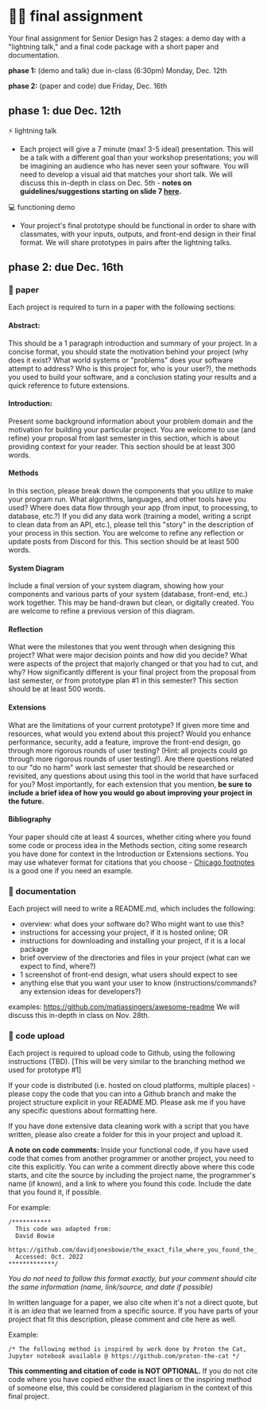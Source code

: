 # 🤖🦎 final assignment

Your final assignment for Senior Design has 2 stages: a demo day with a "lightning talk," and a final code package with a short paper and documentation.

**phase 1:** (demo and talk) due in-class (6:30pm) Monday, Dec. 12th 

**phase 2:** (paper and code) due Friday, Dec. 16th

## phase 1: due Dec. 12th

⚡️ lightning talk 
- Each project will give a 7 minute (max! 3-5 ideal) presentation. This will be a talk with a different goal than your workshop presentations; you will be imagining an audience who has never seen your software. You will need to develop a visual aid that matches your short talk. We will discuss this in-depth in class on Dec. 5th - **notes on guidelines/suggestions starting on slide 7 [here](https://github.com/mab253/designII-fall2022/blob/main/workshops/week13/Week%2013%20Pitches_Lightning%20Talks.pdf).**

💻 functioning demo
- Your project's final prototype should be functional in order to share with classmates, with your inputs, outputs, and front-end design in their final format. We will share prototypes in pairs after the lightning talks.

## phase 2: due Dec. 16th

### 📄 paper

Each project is required to turn in a paper with the following sections:
#### Abstract: 
This should be a 1 paragraph introduction and summary of your project. In a concise format, you should state the motivation behind your project (why does it exist? What world systems or "problems" does your software attempt to address? Who is this project for, who is your user?), the methods you used to build your software, and a conclusion stating your results and a quick reference to future extensions. 
#### Introduction:
Present some background information about your problem domain and the motivation for building your particular project. You are welcome to use (and refine) your proposal from last semester in this section, which is about providing context for your reader. This section should be at least 300 words. 
#### Methods
In this section, please break down the components that you utilize to make your program run. What algorithms, languages, and other tools have you used? Where does data flow through your app (from input, to processing, to database, etc.?) If you did any data work (training a model, writing a script to clean data from an API, etc.), please tell this "story" in the description of your process in this section. You are welcome to refine any reflection or update posts from Discord for this. This section should be at least 500 words. 
#### System Diagram
Include a final version of your system diagram, showing how your components and various parts of your system (database, front-end, etc.) work together. This may be hand-drawn but clean, or digitally created. You are welcome to refine a previous version of this diagram.
#### Reflection
What were the milestones that you went through when designing this project? What were major decision points and how did you decide? What were aspects of the project that majorly changed or that you had to cut, and why? How significantly different is your final project from the proposal from last semester, or from prototype plan #1 in this semester? This section should be at least 500 words.
#### Extensions
What are the limitations of your current prototype? If given more time and resources, what would you extend about this project? Would you enhance performance, security, add a feature, improve the front-end design, go through more rigorous rounds of user testing? (Hint: all projects could go through more rigorous rounds of user testing!). Are there questions related to our "do no harm" work last semester that should be researched or revisited, any questions about using this tool in the world that have surfaced for you? Most importantly, for each extension that you mention, **be sure to include a brief idea of how you would go about improving your project in the future.** 
#### Bibliography 
Your paper should cite at least 4 sources, whether citing where you found some code or process idea in the Methods section, citing some research you have done for context in the Introduction or Extensions sections. You may use whatever format for citations that you choose - [Chicago footnotes](https://www.scribbr.com/chicago-style/footnotes/) is a good one if you need an example.

### 📜 documentation
Each project will need to write a README.md, which includes the following:
- overview: what does your software do? Who might want to use this?
- instructions for accessing your project, if it is hosted online; OR
- instructions for downloading and installing your project, if it is a local package
- brief overview of the directories and files in your project (what can we expect to find, where?)
- 1 screenshot of front-end design, what users should expect to see
- anything else that you want your user to know (instructions/commands? any extension ideas for developers?)
    
examples: https://github.com/matiassingers/awesome-readme 
We will discuss this in-depth in class on Nov. 28th.


### 📀 code upload
Each project is required to upload code to Github, using the following instructions (TBD). [This will be very similar to the branching method we used for prototype #1] 

If your code is distributed (i.e. hosted on cloud platforms, multiple places) - please copy the code that you can into a Github branch and make the project structure explicit in your README.MD. Please ask me if you have any specific questions about formatting here.

If you have done extensive data cleaning work with a script that you have written, please also create a folder for this in your project and upload it. 

**A note on code comments:**
Inside your functional code, if you have used code that comes from another programmer or another project, you need to cite this explicitly. You can write a comment directly above where this code starts, and cite the source by including the project name, the programmer's name (if known), and a link to where you found this code. Include the date that you found it, if possible.

For example: 

```
/***********
  This code was adapted from:
  David Bowie
  https://github.com/davidjonesbowie/the_exact_file_where_you_found_the_.code
  Accessed: Oct. 2022
*************/
```
*You do not need to follow this format exactly, but your comment should cite the same information (name, link/source, and date if possible)*

In written language for a paper, we also cite when it's not a direct quote, but it is an *idea* that we learned from a specific source. If you have parts of your project that fit this description, please comment and cite here as well. 

Example:

```
/* The following method is inspired by work done by Proton the Cat, Jupyter notebook available @ https://github.com/proton-the-cat */
```

**This commenting and citation of code is NOT OPTIONAL.** If you do not cite code where you have copied either the exact lines or the inspiring method of someone else, this could be considered plagiarism in the context of this final project.
